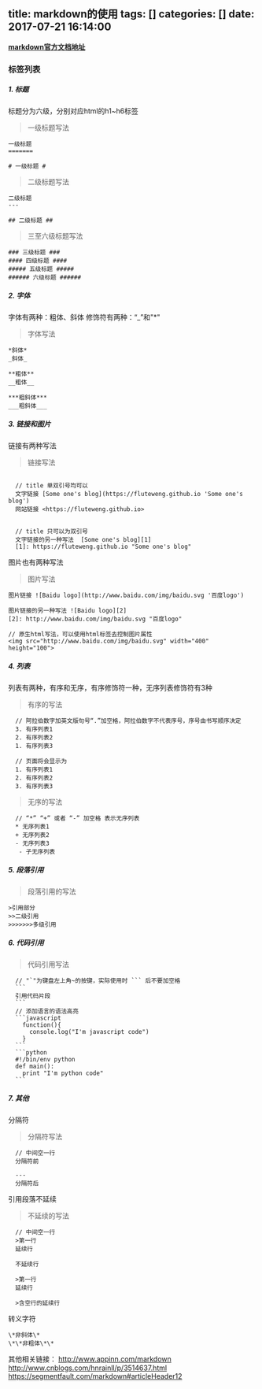 title: markdown的使用
tags: []
categories: []
date: 2017-07-21 16:14:00
---

**[markdown官方文档地址](https://daringfireball.net/projects/markdown)**
### 标签列表 ###

##### 1. 标题 #####
  标题分为六级，分别对应html的h1~h6标签
  > 一级标题写法
  ```
  一级标题
  =======
  
  # 一级标题 #
  ```
  >二级标题写法
  ```
  二级标题
  ---

  ## 二级标题 ##
  ```
  >三至六级标题写法
  ```
  ### 三级标题 ###
  #### 四级标题 ####
  ##### 五级标题 #####
  ###### 六级标题 ######
  ```
##### 2. 字体 #####
  字体有两种：粗体、斜体
  修饰符有两种：“_”和"*"
  >字体写法
  ``` 
  *斜体*
  _斜体_

  **粗体**
  __粗体__

  ***粗斜体***
  ___粗斜体___
  ```
##### 3. 链接和图片 #####
  链接有两种写法
  >链接写法
  ``` 
  
    // title 单双引号均可以
    文字链接 [Some one's blog](https://fluteweng.github.io 'Some one's blog') 
    网站链接 <https://fluteweng.github.io>


    // title 只可以为双引号
    文字链接的另一种写法  [Some one's blog][1]
    [1]: https://fluteweng.github.io "Some one's blog"
  ```
  图片也有两种写法
  >图片写法
  ```
  图片链接 ![Baidu logo](http://www.baidu.com/img/baidu.svg '百度logo')

  图片链接的另一种写法 ![Baidu logo][2]
  [2]: http://www.baidu.com/img/baidu.svg "百度logo"

  // 原生html写法，可以使用html标签去控制图片属性
  <img src="http://www.baidu.com/img/baidu.svg" width="400" height="100">
  ```

##### 4. 列表 #####
  列表有两种，有序和无序，有序修饰符一种，无序列表修饰符有3种
  >有序的写法
  ``` 
    // 阿拉伯数字加英文版句号“.”加空格，阿拉伯数字不代表序号，序号由书写顺序决定
    3. 有序列表1
    2. 有序列表2
    1. 有序列表3

    // 页面将会显示为
    1. 有序列表1
    2. 有序列表2
    3. 有序列表3
  ```
  >无序的写法
  ```
    // “*” “+” 或者 “-” 加空格 表示无序列表
    * 无序列表1
    + 无序列表2
    - 无序列表3
     - 子无序列表
  ```
##### 5. 段落引用 #####
  >段落引用的写法
  ```
  >引用部分
  >>二级引用
  >>>>>>>多级引用
  ```
##### 6. 代码引用 #####
  >代码引用写法
  ```
    // "`"为键盘左上角~的按键，实际使用时 ``` 后不要加空格
    ``` 
    引用代码片段
    ``` 
    // 添加语言的语法高亮
    ```javascript 
      function(){
        console.log("I'm javascript code")
      }
    ``` 
    ```python 
    #!/bin/env python
    def main():
      print "I'm python code"
    ``` 
  ```
  
##### 7. 其他 #####
分隔符
  >分隔符写法
  ```
    // 中间空一行
    分隔符前

    ---
    分隔符后
  ```
引用段落不延续
 >不延续的写法
  ```
    // 中间空一行
    >第一行
    延续行

    不延续行

    >第一行
    延续行

    >含空行的延续行
  ```
转义字符
  ```
  \*非斜体\*
  \*\*非粗体\*\*
  ```

其他相关链接：
  <http://www.appinn.com/markdown>
  <http://www.cnblogs.com/hnrainll/p/3514637.html>
  <https://segmentfault.com/markdown#articleHeader12>